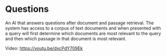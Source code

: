 # Questions

An AI that answers questions after document and passage retrieval. The system
has access to a corpus of text documents and when presented with a query will
first determine which documents are most relevant to the query and then which 
passage in that document is most relevant. 

Video: https://youtu.be/dxcPdY709Ek